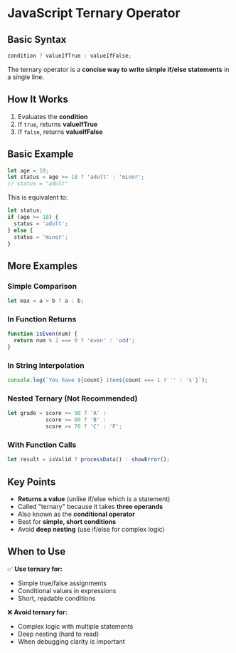 # JavaScript Ternary Operator

## Basic Syntax

```javascript
condition ? valueIfTrue : valueIfFalse;
```

The ternary operator is a **concise way to write simple if/else statements** in a single line.

## How It Works

1. Evaluates the **condition**
2. If `true`, returns **valueIfTrue**
3. If `false`, returns **valueIfFalse**

## Basic Example

```javascript
let age = 18;
let status = age >= 18 ? 'adult' : 'minor';
// status = "adult"
```

This is equivalent to:

```javascript
let status;
if (age >= 18) {
  status = 'adult';
} else {
  status = 'minor';
}
```

## More Examples

### Simple Comparison

```javascript
let max = a > b ? a : b;
```

### In Function Returns

```javascript
function isEven(num) {
  return num % 2 === 0 ? 'even' : 'odd';
}
```

### In String Interpolation

```javascript
console.log(`You have ${count} item${count === 1 ? '' : 's'}`);
```

### Nested Ternary (Not Recommended)

```javascript
let grade = score >= 90 ? 'A' : 
            score >= 80 ? 'B' : 
            score >= 70 ? 'C' : 'F';
```

### With Function Calls

```javascript
let result = isValid ? processData() : showError();
```

## Key Points

- **Returns a value** (unlike if/else which is a statement)
- Called "ternary" because it takes **three operands**
- Also known as the **conditional operator**
- Best for **simple, short conditions**
- Avoid **deep nesting** (use if/else for complex logic)

## When to Use

✅ **Use ternary for:**

- Simple true/false assignments
- Conditional values in expressions
- Short, readable conditions

❌ **Avoid ternary for:**

- Complex logic with multiple statements
- Deep nesting (hard to read)
- When debugging clarity is important
